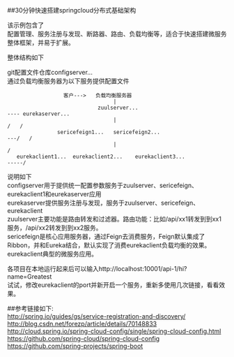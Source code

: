 ##30分钟快速搭建springcloud分布式基础架构
 
该示例包含了<br /> 
配置管理、服务注册与发现、断路器、路由、负载均衡等，适合于快速搭建微服务整体框架，并易于扩展。


整体结构如下<br /> 

git配置文件仓库configserver...<br /> 
通过负载均衡服务器为以下服务提供配置文件
  
                      客户--->   负载均衡服务器
                                      | 
                                 zuulserver...                                     ---- eurekaserver...  
                                      |                                                /   /
                    sericefeign1...   sericefeign2...                              ---/   /
                                      |                                                  /
       eurekaclient1...  eurekaclient2...    eurekaclient3...                      -----/


说明如下<br /> 
configserver用于提供统一配置参数服务于zuulserver、sericefeign、eurekaclient1和eurekaserver应用<br /> 
eurekaserver提供服务注册与发现，服务于zuulserver、sericefeign、eurekaclient<br /> 
zuulserver主要功能是路由转发和过滤器。路由功能：比如/api/xx1转发到到xx1服务，/api/xx2转发到到xx2服务。<br /> 
sericefeign是核心应用服务器，通过Feign去消费服务，Feign默认集成了Ribbon，并和Eureka结合，默认实现了消费eurekaclient负载均衡的效果。<br /> 
eurekaclient典型的微服务应用。<br /> 

各项目在本地运行起来后可以输入http://localhost:10001/api-1/hi?name=Greatest<br />  试试，修改eurekaclient的port并新开启一个服务，重新多使用几次链接，看看效果。<br /> 


##参考链接如下:<br /> 
http://spring.io/guides/gs/service-registration-and-discovery/<br /> 
http://blog.csdn.net/forezp/article/details/70148833<br /> 
http://cloud.spring.io/spring-cloud-config/single/spring-cloud-config.html<br /> 
https://github.com/spring-cloud/spring-cloud-config<br /> 
https://github.com/spring-projects/spring-boot<br /> 

